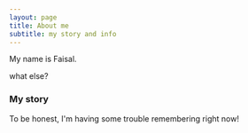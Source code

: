 ```yaml
---
layout: page
title: About me
subtitle: my story and info
---
```


My name is Faisal.

what else?

### My story

To be honest, I'm having some trouble remembering right now!
